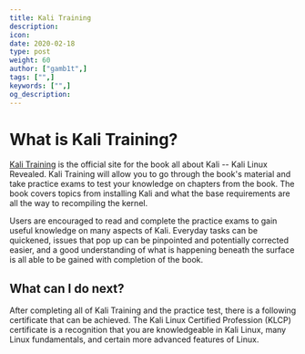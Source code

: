 ```yaml
---
title: Kali Training
description:
icon:
date: 2020-02-18
type: post
weight: 60
author: ["gamb1t",]
tags: ["",]
keywords: ["",]
og_description:
---
```


# What is Kali Training?

[Kali Training](https://kali.training) is the official site for the book all about Kali -- Kali Linux Revealed. Kali Training will allow you to go through the book's material and take practice exams to test your knowledge on chapters from the book. The book covers topics from installing Kali and what the base requirements are all the way to recompiling the kernel.

Users are encouraged to read and complete the practice exams to gain useful knowledge on many aspects of Kali. Everyday tasks can be quickened, issues that pop up can be pinpointed and potentially corrected easier, and a good understanding of what is happening beneath the surface is all able to be gained with completion of the book.

## What can I do next?

After completing all of Kali Training and the practice test, there is a following certificate that can be achieved. The Kali Linux Certified Profession (KLCP) certificate is a recognition that you are knowledgeable in Kali Linux, many Linux fundamentals, and certain more advanced features of Linux.
